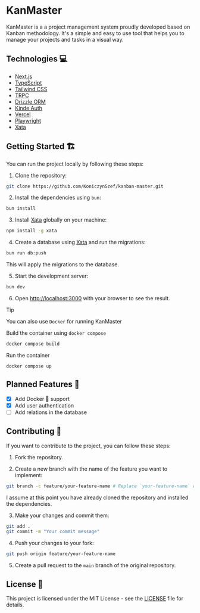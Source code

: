 # KanMaster

KanMaster is a a project management system proudly developed based on Kanban methodology. It's a simple and easy to use tool that helps you to manage your projects and tasks in a visual way.

## Technologies 💻

-   [Next.js](https://nextjs.org/)
-   [TypeScript](https://www.typescriptlang.org/)
-   [Tailwind CSS](https://tailwindcss.com/)
-   [TRPC](https://trpc.io/)
-   [Drizzle ORM](https://orm.drizzle.team/)
-   [Kinde Auth](https://kinde.com/)
-   [Vercel](https://vercel.com/)
-   [Playwright](https://playwright.dev/)
-   [Xata](https://xata.io/)

## Getting Started 🏗️

You can run the project locally by following these steps:

1. Clone the repository:

```bash
git clone https://github.com/KoniczynSzef/kanban-master.git
```

2. Install the dependencies using `bun`:

```bash
bun install
```

3. Install [Xata](https://xata.io/) globally on your machine:

```bash
npm install -g xata
```

4. Create a database using [Xata](https://xata.io/) and run the migrations:

```bash
bun run db:push
```

This will apply the migrations to the database.

5. Start the development server:

```bash
bun dev
```

6. Open [http://localhost:3000](http://localhost:3000) with your browser to see the result.

> [!TIP]
> You can also use `Docker` for running KanMaster

Build the container using `docker compose`
```bash
docker compose build
```

Run the container
```
docker compose up
```

## Planned Features 📝

-   [x] Add Docker 🐋 support
-   [x] Add user authentication
-   [ ] Add relations in the database

## Contributing 🤝

If you want to contribute to the project, you can follow these steps:

1. Fork the repository.

2. Create a new branch with the name of the feature you want to implement:

```bash
git branch -c feature/your-feature-name # Replace `your-feature-name` with the name of your feature
```

I assume at this point you have already cloned the repository and installed the dependencies.

3. Make your changes and commit them:

```bash
git add .
git commit -m "Your commit message"
```

4. Push your changes to your fork:

```bash
git push origin feature/your-feature-name
```

5. Create a pull request to the `main` branch of the original repository.

## License 📜

This project is licensed under the MIT License - see the [LICENSE](LICENSE) file for details.
